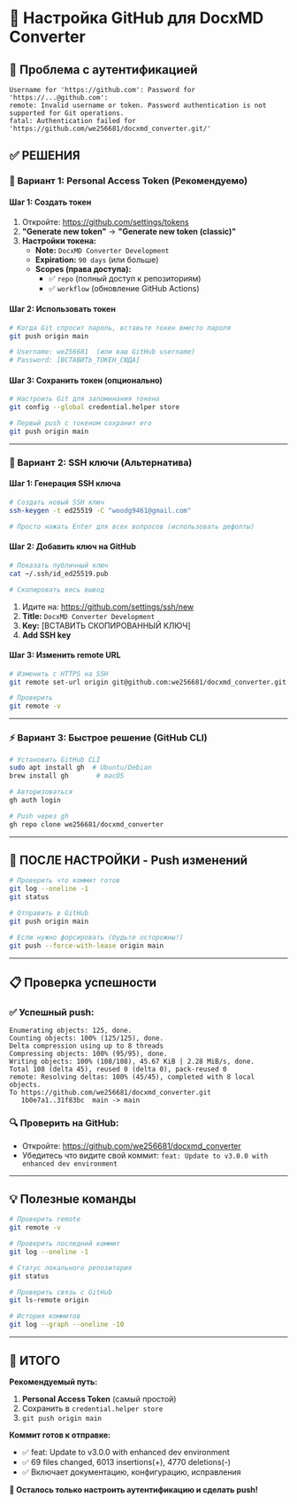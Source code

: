 # 🚀 Настройка GitHub для DocxMD Converter

## 🔐 Проблема с аутентификацией

```
Username for 'https://github.com': Password for 'https://...@github.com':
remote: Invalid username or token. Password authentication is not supported for Git operations.
fatal: Authentication failed for 'https://github.com/we256681/docxmd_converter.git/'
```

## ✅ РЕШЕНИЯ

### 🔑 Вариант 1: Personal Access Token (Рекомендуемо)

#### Шаг 1: Создать токен
1. Откройте: https://github.com/settings/tokens
2. **"Generate new token"** → **"Generate new token (classic)"**
3. **Настройки токена:**
   - **Note:** `DocxMD Converter Development`
   - **Expiration:** `90 days` (или больше)
   - **Scopes (права доступа):**
     - ✅ `repo` (полный доступ к репозиториям)
     - ✅ `workflow` (обновление GitHub Actions)

#### Шаг 2: Использовать токен
```bash
# Когда Git спросит пароль, вставьте токен вместо пароля
git push origin main

# Username: we256681  (или ваш GitHub username)
# Password: [ВСТАВИТЬ_ТОКЕН_СЮДА]
```

#### Шаг 3: Сохранить токен (опционально)
```bash
# Настроить Git для запоминания токена
git config --global credential.helper store

# Первый push с токеном сохранит его
git push origin main
```

---

### 🔐 Вариант 2: SSH ключи (Альтернатива)

#### Шаг 1: Генерация SSH ключа
```bash
# Создать новый SSH ключ
ssh-keygen -t ed25519 -C "woodg9461@gmail.com"

# Просто нажать Enter для всех вопросов (использовать дефолты)
```

#### Шаг 2: Добавить ключ на GitHub
```bash
# Показать публичный ключ
cat ~/.ssh/id_ed25519.pub

# Скопировать весь вывод
```

1. Идите на: https://github.com/settings/ssh/new
2. **Title:** `DocxMD Converter Development`
3. **Key:** [ВСТАВИТЬ СКОПИРОВАННЫЙ КЛЮЧ]
4. **Add SSH key**

#### Шаг 3: Изменить remote URL
```bash
# Изменить с HTTPS на SSH
git remote set-url origin git@github.com:we256681/docxmd_converter.git

# Проверить
git remote -v
```

---

### ⚡ Вариант 3: Быстрое решение (GitHub CLI)

```bash
# Установить GitHub CLI
sudo apt install gh  # Ubuntu/Debian
brew install gh       # macOS

# Авторизоваться
gh auth login

# Push через gh
gh repo clone we256681/docxmd_converter
```

---

## 🚀 ПОСЛЕ НАСТРОЙКИ - Push изменений

```bash
# Проверить что коммит готов
git log --oneline -1
git status

# Отправить в GitHub
git push origin main

# Если нужно форсировать (будьте осторожны!)
git push --force-with-lease origin main
```

---

## 📋 Проверка успешности

### ✅ Успешный push:
```
Enumerating objects: 125, done.
Counting objects: 100% (125/125), done.
Delta compression using up to 8 threads
Compressing objects: 100% (95/95), done.
Writing objects: 100% (108/108), 45.67 KiB | 2.28 MiB/s, done.
Total 108 (delta 45), reused 0 (delta 0), pack-reused 0
remote: Resolving deltas: 100% (45/45), completed with 8 local objects.
To https://github.com/we256681/docxmd_converter.git
   1b0e7a1..31f83bc  main -> main
```

### 🔍 Проверить на GitHub:
- Откройте: https://github.com/we256681/docxmd_converter
- Убедитесь что видите свой коммит: `feat: Update to v3.0.0 with enhanced dev environment`

---

## 💡 Полезные команды

```bash
# Проверить remote
git remote -v

# Проверить последний коммит
git log --oneline -1

# Статус локального репозитория
git status

# Проверить связь с GitHub
git ls-remote origin

# История коммитов
git log --graph --oneline -10
```

---

## 🎯 ИТОГО

**Рекомендуемый путь:**
1. **Personal Access Token** (самый простой)
2. Сохранить в `credential.helper store`
3. `git push origin main`

**Коммит готов к отправке:**
- ✅ feat: Update to v3.0.0 with enhanced dev environment
- ✅ 69 files changed, 6013 insertions(+), 4770 deletions(-)
- ✅ Включает документацию, конфигурацию, исправления

**🚀 Осталось только настроить аутентификацию и сделать push!**
